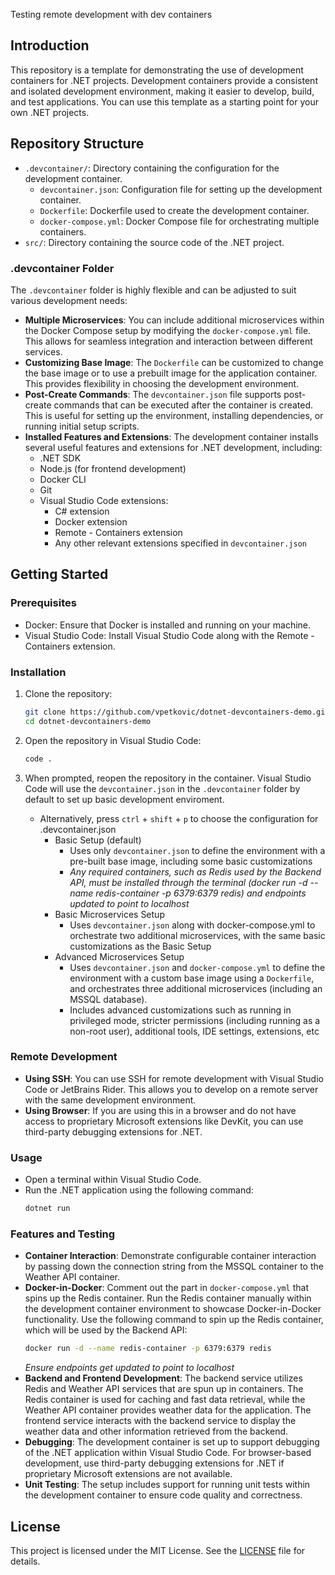 Testing remote development with dev containers

## Introduction
This repository is a template for demonstrating the use of development containers for .NET projects. Development containers provide a consistent and isolated development environment, making it easier to develop, build, and test applications. You can use this template as a starting point for your own .NET projects.

## Repository Structure

- `.devcontainer/`: Directory containing the configuration for the development container.
  - `devcontainer.json`: Configuration file for setting up the development container.
  - `Dockerfile`: Dockerfile used to create the development container.
  - `docker-compose.yml`: Docker Compose file for orchestrating multiple containers.
- `src/`: Directory containing the source code of the .NET project.

### .devcontainer Folder

The `.devcontainer` folder is highly flexible and can be adjusted to suit various development needs:

- **Multiple Microservices**: You can include additional microservices within the Docker Compose setup by modifying the `docker-compose.yml` file. This allows for seamless integration and interaction between different services.
- **Customizing Base Image**: The `Dockerfile` can be customized to change the base image or to use a prebuilt image for the application container. This provides flexibility in choosing the development environment.
- **Post-Create Commands**: The `devcontainer.json` file supports post-create commands that can be executed after the container is created. This is useful for setting up the environment, installing dependencies, or running initial setup scripts.
- **Installed Features and Extensions**: The development container installs several useful features and extensions for .NET development, including:
  - .NET SDK
  - Node.js (for frontend development)
  - Docker CLI
  - Git
  - Visual Studio Code extensions:
    - C# extension
    - Docker extension
    - Remote - Containers extension
    - Any other relevant extensions specified in `devcontainer.json`

## Getting Started

### Prerequisites

- Docker: Ensure that Docker is installed and running on your machine.
- Visual Studio Code: Install Visual Studio Code along with the Remote - Containers extension.

### Installation

1. Clone the repository:
   ```sh
   git clone https://github.com/vpetkovic/dotnet-devcontainers-demo.git
   cd dotnet-devcontainers-demo
   ```

2. Open the repository in Visual Studio Code:
   ```sh
   code .
   ```

3. When prompted, reopen the repository in the container. Visual Studio Code will use the `devcontainer.json` in the `.devcontainer` folder by default to set up basic development enviroment.
    - Alternatively, press `ctrl` + `shift` + `p` to choose the configuration for .devcontainer.json
      - Basic Setup (default)
        - Uses only `devcontainer.json` to define the environment with a pre-built base image, including some basic customizations
        - *Any required containers, such as Redis used by the Backend API, must be installed through the terminal (docker run -d --name redis-container -p 6379:6379 redis) and endpoints updated to point to localhost*
      - Basic Microservices Setup
        - Uses `devcontainer.json` along with docker-compose.yml to orchestrate two additional microservices, with the same basic customizations as the Basic Setup
      - Advanced Microservices Setup
        - Uses `devcontainer.json` and `docker-compose.yml` to define the environment with a custom base image using a `Dockerfile`, and orchestrates three additional microservices (including an MSSQL database).
        - Includes advanced customizations such as running in privileged mode, stricter permissions (including running as a non-root user), additional tools, IDE settings, extensions, etc

### Remote Development

- **Using SSH**: You can use SSH for remote development with Visual Studio Code or JetBrains Rider. This allows you to develop on a remote server with the same development environment.
- **Using Browser**: If you are using this in a browser and do not have access to proprietary Microsoft extensions like DevKit, you can use third-party debugging extensions for .NET.

### Usage

- Open a terminal within Visual Studio Code.
- Run the .NET application using the following command:
  ```sh
  dotnet run
  ```

### Features and Testing

- **Container Interaction**: Demonstrate configurable container interaction by passing down the connection string from the MSSQL container to the Weather API container.
- **Docker-in-Docker**: Comment out the part in `docker-compose.yml` that spins up the Redis container. Run the Redis container manually within the development container environment to showcase Docker-in-Docker functionality. Use the following command to spin up the Redis container, which will be used by the Backend API:
  ```sh
  docker run -d --name redis-container -p 6379:6379 redis
  ```
  *Ensure endpoints get updated to point to localhost*
- **Backend and Frontend Development**: The backend service utilizes Redis and Weather API services that are spun up in containers. The Redis container is used for caching and fast data retrieval, while the Weather API container provides weather data for the application. The frontend service interacts with the backend service to display the weather data and other information retrieved from the backend.
- **Debugging**: The development container is set up to support debugging of the .NET application within Visual Studio Code. For browser-based development, use third-party debugging extensions for .NET if proprietary Microsoft extensions are not available.
- **Unit Testing**: The setup includes support for running unit tests within the development container to ensure code quality and correctness.

## License

This project is licensed under the MIT License. See the [LICENSE](LICENSE) file for details.
